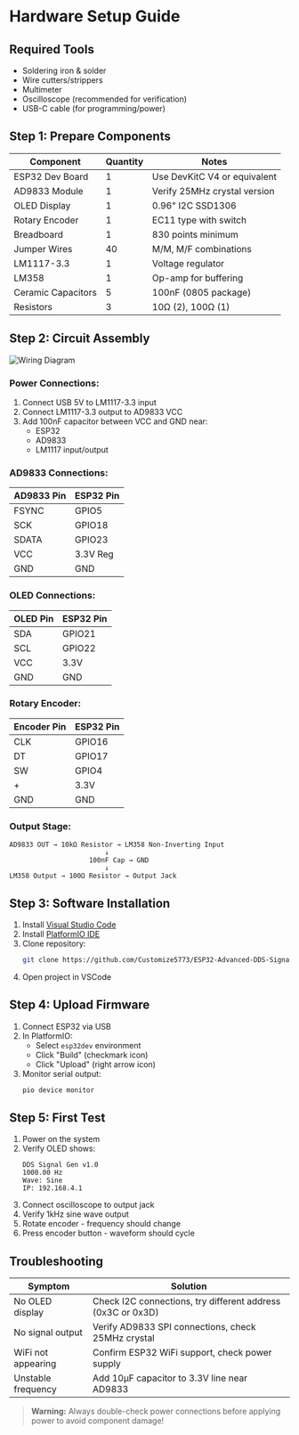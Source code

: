 # Hardware Setup Guide

## Required Tools
- Soldering iron & solder
- Wire cutters/strippers
- Multimeter
- Oscilloscope (recommended for verification)
- USB-C cable (for programming/power)

## Step 1: Prepare Components
| Component | Quantity | Notes |
|-----------|----------|-------|
| ESP32 Dev Board | 1 | Use DevKitC V4 or equivalent |
| AD9833 Module | 1 | Verify 25MHz crystal version |
| OLED Display | 1 | 0.96" I2C SSD1306 |
| Rotary Encoder | 1 | EC11 type with switch |
| Breadboard | 1 | 830 points minimum |
| Jumper Wires | 40 | M/M, M/F combinations |
| LM1117-3.3 | 1 | Voltage regulator |
| LM358 | 1 | Op-amp for buffering |
| Ceramic Capacitors | 5 | 100nF (0805 package) |
| Resistors | 3 | 10Ω (2), 100Ω (1) |

## Step 2: Circuit Assembly
![Wiring Diagram](images/wiring_diagram_v1.png)

### Power Connections:
1. Connect USB 5V to LM1117-3.3 input
2. Connect LM1117-3.3 output to AD9833 VCC
3. Add 100nF capacitor between VCC and GND near:
   - ESP32
   - AD9833
   - LM1117 input/output

### AD9833 Connections:
| AD9833 Pin | ESP32 Pin |
|------------|-----------|
| FSYNC      | GPIO5     |
| SCK        | GPIO18    |
| SDATA      | GPIO23    |
| VCC        | 3.3V Reg  |
| GND        | GND       |

### OLED Connections:
| OLED Pin | ESP32 Pin |
|----------|-----------|
| SDA      | GPIO21    |
| SCL      | GPIO22    |
| VCC      | 3.3V      |
| GND      | GND       |

### Rotary Encoder:
| Encoder Pin | ESP32 Pin |
|-------------|-----------|
| CLK         | GPIO16    |
| DT          | GPIO17    |
| SW          | GPIO4     |
| +           | 3.3V      |
| GND         | GND       |

### Output Stage:
```
AD9833 OUT → 10kΩ Resistor → LM358 Non-Inverting Input
                        ↓
                    100nF Cap → GND
                        ↓
LM358 Output → 100Ω Resistor → Output Jack
```

## Step 3: Software Installation
1. Install [Visual Studio Code](https://code.visualstudio.com/)
2. Install [PlatformIO IDE](https://platformio.org/install/ide?install=vscode)
3. Clone repository:
   ```bash
   git clone https://github.com/Customize5773/ESP32-Advanced-DDS-Signal-Generator.git
   ```
4. Open project in VSCode

## Step 4: Upload Firmware
1. Connect ESP32 via USB
2. In PlatformIO:
   - Select `esp32dev` environment
   - Click "Build" (checkmark icon)
   - Click "Upload" (right arrow icon)
3. Monitor serial output:
   ```bash
   pio device monitor
   ```

## Step 5: First Test
1. Power on the system
2. Verify OLED shows:
   ```
   DDS Signal Gen v1.0
   1000.00 Hz
   Wave: Sine
   IP: 192.168.4.1
   ```
3. Connect oscilloscope to output jack
4. Verify 1kHz sine wave output
5. Rotate encoder - frequency should change
6. Press encoder button - waveform should cycle

## Troubleshooting
| Symptom | Solution |
|---------|----------|
| No OLED display | Check I2C connections, try different address (0x3C or 0x3D) |
| No signal output | Verify AD9833 SPI connections, check 25MHz crystal |
| WiFi not appearing | Confirm ESP32 WiFi support, check power supply |
| Unstable frequency | Add 10μF capacitor to 3.3V line near AD9833 |

> **Warning:** Always double-check power connections before applying power to avoid component damage!
